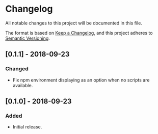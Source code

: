 # Changelog
All notable changes to this project will be documented in this file.

The format is based on [Keep a Changelog](https://keepachangelog.com/en/1.0.0/),
and this project adheres to [Semantic Versioning](https://semver.org/spec/v2.0.0.html).

## [0.1.1] - 2018-09-23
### Changed
- Fix npm environment displaying as an option when no scripts are available.

## [0.1.0] - 2018-09-23
### Added
- Initial release.
